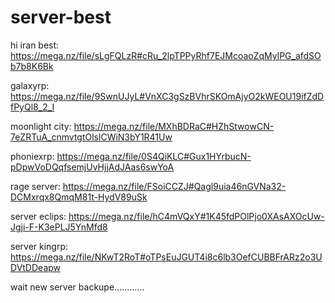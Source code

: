 # server-best
hi
iran best: https://mega.nz/file/sLgFQLzR#cRu_2lpTPPyRhf7EJMcoaoZqMylPG_afdSOb7b8K6Bk

galaxyrp: https://mega.nz/file/9SwnUJyL#VnXC3gSzBVhrSKOmAjyO2kWEOU19ifZdDfPyQl8_2_I

moonlight city: https://mega.nz/file/MXhBDRaC#HZhStwowCN-7eZRTuA_cnmvtgtOlslCWiN3bY1R41Uw

phoniexrp: https://mega.nz/file/0S4QiKLC#Gux1HYrbucN-pDpwVoDQqfsemjUvHjjAdJAas6swYoA

rage server: https://mega.nz/file/FSoiCCZJ#Qagl9uia46nGVNa32-DCMxrqx8QmqM81t-HydV89uSk

server eclips: https://mega.nz/file/hC4mVQxY#1K45fdPOlPjo0XAsAXOcUw-Jgji-F-K3ePLJ5YnMfd8

server kingrp: https://mega.nz/file/NKwT2RoT#oTPsEuJGUT4i8c6lb3OefCUBBFrARz2o3UDVtDDeapw

wait new server backupe............
